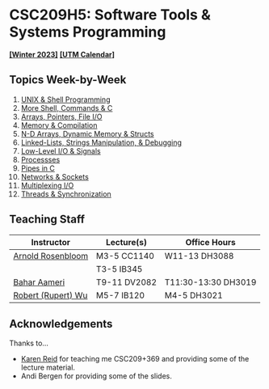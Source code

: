 # CSC209H5: Software Tools & Systems Programming

**[[Winter 2023]](https://mcs.utm.utoronto.ca/~209/23s/index.shtml)** **[[UTM Calendar]](https://utm.calendar.utoronto.ca/course/csc209h5)**

## Topics Week-by-Week

1. [UNIX & Shell Programming](https://www.cs.toronto.edu/~rupert/209/lec01.pdf)
2. [More Shell, Commands & C](https://www.cs.toronto.edu/~rupert/209/lec02.pdf)
3. [Arrays, Pointers, File I/O](https://www.cs.toronto.edu/~rupert/209/lec03.pdf)
4. [Memory & Compilation](https://www.cs.toronto.edu/~rupert/209/lec04.pdf)
5. [N-D Arrays, Dynamic Memory & Structs](https://www.cs.toronto.edu/~rupert/209/lec05.pdf)
6. [Linked-Lists, Strings Manipulation, & Debugging](https://www.cs.toronto.edu/~rupert/209/lec06.pdf)
7. [Low-Level I/O & Signals](https://www.cs.toronto.edu/~rupert/209/lec07.pdf)
8. [Processses](https://www.cs.toronto.edu/~rupert/209/lec08.pdf)
9. [Pipes in C](https://www.cs.toronto.edu/~rupert/209/lec09.pdf)
10. [Networks & Sockets](https://www.cs.toronto.edu/~rupert/209/lec10.pdf)
11. [Multiplexing I/O](https://www.cs.toronto.edu/~rupert/209/lec11.pdf)
12. [Threads & Synchronization](https://www.cs.toronto.edu/~rupert/209/lec12.pdf)

## Teaching Staff

| **Instructor**                                           | **Lecture(s)** | **Office Hours**    |
| -------------------------------------------------------- | -------------- | ------------------- |
| [Arnold Rosenbloom](https://www.cs.toronto.edu/~arnold)  | M3-5 CC1140    | W11-13 DH3088       |
|                                                          | T3-5 IB345     |                     |
| [Bahar Aameri](https://www.cs.toronto.edu/~bahar)        | T9-11 DV2082   | T11:30-13:30 DH3019 |
| [Robert (Rupert) Wu](https://www.cs.toronto.edu/~rupert) | M5-7 IB120     | M4-5 DH3021         |

## Acknowledgements

Thanks to...

- [Karen Reid](https://www.cs.toronto.edu/~reid/) for teaching me CSC209+369 and providing some of the lecture material.
- Andi Bergen for providing some of the slides.
